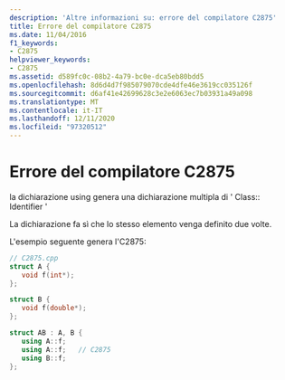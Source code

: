 ```yaml
---
description: 'Altre informazioni su: errore del compilatore C2875'
title: Errore del compilatore C2875
ms.date: 11/04/2016
f1_keywords:
- C2875
helpviewer_keywords:
- C2875
ms.assetid: d589fc0c-08b2-4a79-bc0e-dca5eb80bdd5
ms.openlocfilehash: 8d6d4d7f985079070cde4dfe46e3619cc035126f
ms.sourcegitcommit: d6af41e42699628c3e2e6063ec7b03931a49a098
ms.translationtype: MT
ms.contentlocale: it-IT
ms.lasthandoff: 12/11/2020
ms.locfileid: "97320512"
---
```

# <a name="compiler-error-c2875"></a>Errore del compilatore C2875

la dichiarazione using genera una dichiarazione multipla di ' Class:: Identifier '

La dichiarazione fa sì che lo stesso elemento venga definito due volte.

L'esempio seguente genera l'C2875:

```cpp
// C2875.cpp
struct A {
   void f(int*);
};

struct B {
   void f(double*);
};

struct AB : A, B {
   using A::f;
   using A::f;   // C2875
   using B::f;
};
```
